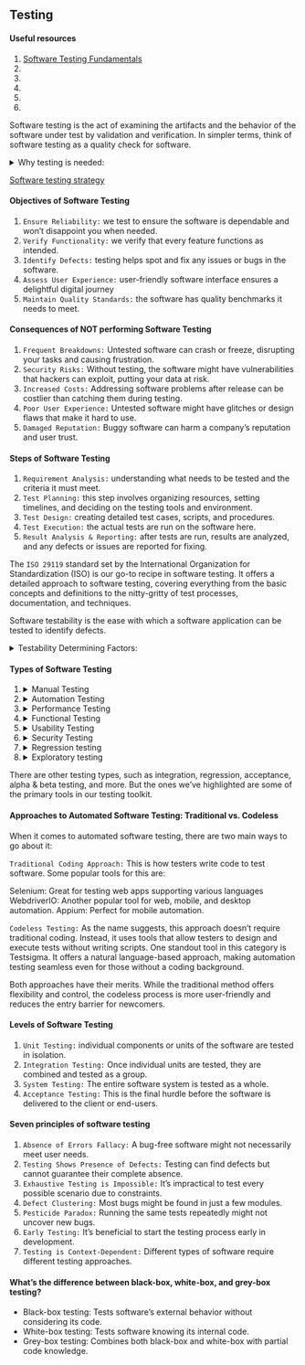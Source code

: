 ## Testing

#### Useful resources

1. [Software Testing Fundamentals](https://testsigma.com/blog/fundamentals-of-software-testing/)
2. []()
3. []()
4. []()
5. []()
6. []()

Software testing is the act of examining the artifacts and the behavior of the software under test by validation and verification.
In simpler terms, think of software testing as a quality check for software.

<details><summary>Why testing is needed:</summary>

1. `Quality Check.` it’s about ensuring it works perfectly every time you use it.
2. `Happy Users.` Remember the last time an app crashed on you? Annoying, right? Testing aims to prevent such frustrations.
3. `Saving Money.` Finding and fixing software issues early on is more cost-effective. More about the cost implications of errors in our guide on common [software testing mistakes](https://testsigma.com/blog/common-software-testing-mistakes-beginners-make-how-to-avoid/) beginners make and how to avoid them.
4. `Staying Safe.` You wouldn’t want software with security risks. Testing helps keep things safe and secure.
5. `Good Reputation.` When things work smoothly, it builds trust. And trust is everything in the digital world.
6. `Staying Updated.` To understand its current landscape and anticipate future challenges, staying updated with the latest trends is essential. Check out the [top software testing](https://testsigma.com/blog/top-software-testing-trends-to-look-out-for-in-2022/) trends to get a glimpse of what’s shaping the future of testing.

</details>

[Software testing strategy](https://testsigma.com/blog/software-testing-strategy/)

#### Objectives of Software Testing

1. `Ensure Reliability:` we test to ensure the software is dependable and won’t disappoint you when needed.
2. `Verify Functionality:` we verify that every feature functions as intended.
3. `Identify Defects:` testing helps spot and fix any issues or bugs in the software.
4. `Assess User Experience:` user-friendly software interface ensures a delightful digital journey
5. `Maintain Quality Standards:` the software has quality benchmarks it needs to meet.

#### Consequences of NOT performing Software Testing

1. `Frequent Breakdowns:` Untested software can crash or freeze, disrupting your tasks and causing frustration.
2. `Security Risks:` Without testing, the software might have vulnerabilities that hackers can exploit, putting your data at risk.
3. `Increased Costs:` Addressing software problems after release can be costlier than catching them during testing.
4. `Poor User Experience:` Untested software might have glitches or design flaws that make it hard to use.
5. `Damaged Reputation:` Buggy software can harm a company’s reputation and user trust.

#### Steps of Software Testing

1. `Requirement Analysis:` understanding what needs to be tested and the criteria it must meet.
2. `Test Planning:` this step involves organizing resources, setting timelines, and deciding on the testing tools and environment.
3. `Test Design:` creating detailed test cases, scripts, and procedures.
4. `Test Execution:` the actual tests are run on the software here.
5. `Result Analysis & Reporting:` after tests are run, results are analyzed, and any defects or issues are reported for fixing.

The `ISO 29119` standard set by the International Organization for Standardization (ISO) is our go-to recipe in software testing. It offers a detailed approach to software testing, covering everything from the basic concepts and definitions to the nitty-gritty of test processes, documentation, and techniques.

Software testability is the ease with which a software application can be tested to identify defects.

<details><summary>Testability Determining Factors:</summary>

1. `Control:` How easily can testers control the software’s operating conditions?
2. `Observability:` Can testers observe the outcomes of their tests?
3. `Stability:` Does the software behave consistently under the same conditions?
4. `Complexity:` Is the software’s structure and logic simple or intricate?
5. `Documentation:` Is there clear documentation available to guide the testing process?

</details>

#### Types of Software Testing

1. <details><summary>Manual Testing</summary>
   This is all about testers rolling up their sleeves and checking the software manually without any automation tools.
   </details>
2. <details><summary>Automation Testing</summary>
      Automation is essential in today’s fast-paced development cycles
   </details>
3. <details><summary>Performance Testing</summary>
      This tests how fast your software can run and how much load it can handle.
   </details>
4. <details><summary>Functional Testing</summary>
      Does the software do what it’s supposed to? This type checks if every function of the software works as intended.
   </details>
5. <details><summary>Usability Testing</summary>
      Is the software easy and intuitive to use? This type ensures that the user experience is up to the mark.
   </details>
6. <details><summary>Security Testing</summary>
      This ensures no intruders can break into our software fortress, keeping user data safe and secure.
   </details>
7. <details><summary>Regression testing</summary>
      checks that recent code changes haven’t negatively affected existing features. It ensures new changes have kept existing functionality intact.
   </details>
8. <details><summary>Exploratory testing</summary>
      is an unscripted testing approach. Testers explore the application without predefined tests, discovering defects through a learn-as-you-go method.
   </details>

There are other testing types, such as integration, regression, acceptance, alpha & beta testing, and more. But the ones we’ve highlighted are some of the primary tools in our testing toolkit.

#### Approaches to Automated Software Testing: Traditional vs. Codeless

When it comes to automated software testing, there are two main ways to go about it:

`Traditional Coding Approach:` This is how testers write code to test software. Some popular tools for this are:

Selenium: Great for testing web apps supporting various languages
WebdriverIO: Another popular tool for web, mobile, and desktop automation.
Appium: Perfect for mobile automation.

`Codeless Testing:` As the name suggests, this approach doesn’t require traditional coding. Instead, it uses tools that allow testers to design and execute tests without writing scripts. One standout tool in this category is Testsigma. It offers a natural language-based approach, making automation testing seamless even for those without a coding background.

Both approaches have their merits. While the traditional method offers flexibility and control, the codeless process is more user-friendly and reduces the entry barrier for newcomers.

#### Levels of Software Testing

1. `Unit Testing:` individual components or units of the software are tested in isolation.
2. `Integration Testing:` Once individual units are tested, they are combined and tested as a group.
3. `System Testing:` The entire software system is tested as a whole.
4. `Acceptance Testing:` This is the final hurdle before the software is delivered to the client or end-users.

#### Seven principles of software testing

1. `Absence of Errors Fallacy:` A bug-free software might not necessarily meet user needs.
2. `Testing Shows Presence of Defects:` Testing can find defects but cannot guarantee their complete absence.
3. `Exhaustive Testing is Impossible:` It’s impractical to test every possible scenario due to constraints.
4. `Defect Clustering:` Most bugs might be found in just a few modules.
5. `Pesticide Paradox:` Running the same tests repeatedly might not uncover new bugs.
6. `Early Testing:` It’s beneficial to start the testing process early in development.
7. `Testing is Context-Dependent:` Different types of software require different testing approaches.

#### What’s the difference between black-box, white-box, and grey-box testing?

- Black-box testing: Tests software’s external behavior without considering its code.
- White-box testing: Tests software knowing its internal code.
- Grey-box testing: Combines both black-box and white-box with partial code knowledge.
